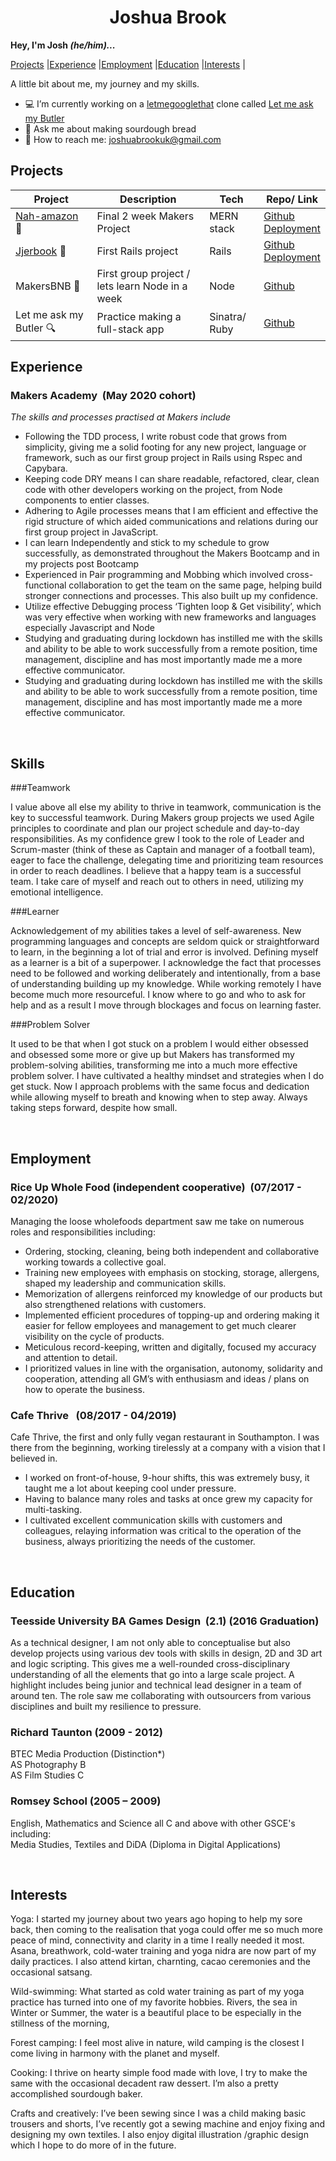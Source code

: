 <div align="center">
<h1>Joshua Brook</h1></div>

<b>Hey, I'm Josh <i>(he/him)...</i></b>

[Projects](#projects) |[Experience](#experience) |[Employment](#employment) |[Education](#education) |[Interests](#interests) |


A little bit about me, my journey and my skills.

- :computer: I’m currently working on a [letmegooglethat](http://letmegooglethat.com/) clone called [Let me ask my Butler](https://github.com/joshuaabrookuk/letmeaskmybutler)
- :bread: Ask me about making sourdough bread
- :email: How to reach me: joshuabrookuk@gmail.com

## Projects

| Project | Description | Tech | Repo/ Link
| ----------- | ----------- | ----------- | ----------- |
| [Nah-amazon](https://nah-mazon.web.app/) :convenience_store:| Final 2 week Makers Project | MERN stack | [Github](https://github.com/TimCPB/Nah-Mazon)<br>[Deployment](https://nah-mazon.web.app/) |
| [Jjerbook](https://jjer.herokuapp.com/signup) :book:| First Rails project | Rails | [Github](https://github.com/Emanuele-20/acebook-rails-template)<br>[Deployment](https://jjer.herokuapp.com/signup)|
| MakersBNB :hotel:| First group project / lets learn Node in a week | Node | [Github](https://github.com/sofyloafy/MakersBNB) |
| Let me ask my Butler :mag:| Practice making a full-stack app | Sinatra/ Ruby | [Github](https://github.com/joshuaabrookuk/letmeaskmybutler) |


## Experience

### Makers Academy&nbsp;&nbsp;(May 2020 cohort)

<div><p><i>The skills and processes practised at Makers include </i></p></div>

* Following the TDD process, I write robust code that grows from simplicity, giving me a solid footing for any new project, language or framework, such as our first group project in Rails using Rspec and Capybara.
* Keeping code DRY means I can share readable, refactored, clear, clean code with other developers working on the project, from Node components to entier classes.  
* Adhering to Agile processes means that I am efficient and effective the rigid structure of which aided communications and relations during our first group project in JavaScript.
* I can learn Independently and stick to my schedule to grow successfully, as demonstrated throughout the Makers Bootcamp and in my projects post Bootcamp
* Experienced in Pair programming and Mobbing which involved cross-functional collaboration to get the team on the same page, helping build stronger connections and processes. This also built up my confidence.  
* Utilize effective Debugging process ‘Tighten loop & Get visibility’, which was very effective when working with new frameworks and languages especially Javascript and Node
* Studying and graduating during lockdown has instilled me with the skills and ability to be able to work successfully from a remote position, time management, discipline and has most importantly made me a more effective communicator.
* Studying and graduating during lockdown has instilled me with the skills and ability to be able to work successfully from a remote position, time management, discipline and has most importantly made me a more effective communicator.

<br>

## Skills

###Teamwork

I value above all else my ability to thrive in teamwork, communication is the key to successful teamwork. During Makers group projects we used Agile principles to coordinate and plan our project schedule and day-to-day responsibilities. As my confidence grew I took to the role of Leader and Scrum-master (think of these as Captain and manager of a football team), eager to face the challenge, delegating time and prioritizing team resources in order to reach deadlines. I believe that a happy team is a successful team. I take care of myself and reach out to others in need, utilizing my emotional intelligence.

###Learner

Acknowledgement of my abilities takes a level of self-awareness. New programming languages and concepts are seldom quick or straightforward to learn, in the beginning a lot of trial and error is involved. Defining myself as a learner is a bit of a superpower. I acknowledge the fact that processes need to be followed and working deliberately and intentionally, from a base of understanding building up my knowledge. While working remotely I have become much more resourceful. I know where to go and who to ask for help and as a result I move through blockages and focus on learning faster.

###Problem Solver

It used to be that when I got stuck on a problem I would either obsessed and obsessed some more or give up but Makers has transformed my problem-solving abilities, transforming me into a much more effective problem solver. I have cultivated a healthy mindset and strategies when I do get stuck. Now I approach problems with the same focus and dedication while allowing myself to breath and knowing when to step away. Always taking steps forward, despite how small.

<br>

## Employment

### Rice Up Whole Food (independent cooperative)&nbsp;&nbsp;(07/2017 - 02/2020)

Managing the loose wholefoods department saw me take on numerous roles and responsibilities including:

* Ordering, stocking, cleaning, being both independent and collaborative working towards a collective goal.
* Training new employees with emphasis on stocking, storage, allergens, shaped my leadership and communication skills.
* Memorization of allergens reinforced my knowledge of our products but also strengthened relations with customers.
* Implemented efficient procedures of topping-up and ordering making it easier for fellow employees and management to get much clearer visibility on the cycle of products.
* Meticulous record-keeping, written and digitally, focused my accuracy and attention to detail.
* I prioritized values in line with the organisation, autonomy, solidarity and cooperation, attending all GM’s with enthusiasm and ideas / plans on how to operate the business.  


### Cafe Thrive &nbsp;&nbsp;(08/2017 - 04/2019)

Cafe Thrive, the first and only fully vegan restaurant in Southampton. I was there from the beginning, working tirelessly at a company with a vision that I believed in.

* I worked on front-of-house, 9-hour shifts, this was extremely busy, it taught me a lot about keeping cool under pressure.
* Having to balance many roles and tasks at once grew my capacity for multi-tasking.
* I cultivated excellent communication skills with customers and colleagues, relaying information was critical to the operation of the business, always prioritizing the needs of the customer.


<br>

## Education

### Teesside University BA Games Design&nbsp;&nbsp;(2.1)&nbsp;(2016 Graduation)

As a technical designer, I am not only able to conceptualise but also develop projects using various dev tools with skills in design, 2D and 3D art and logic scripting. This gives me a well-rounded cross-disciplinary understanding of all the elements that go into a large scale project. A highlight includes being junior and technical lead designer in  a team of around ten. The role saw me collaborating with outsourcers from various disciplines and built my resilience to pressure.


### Richard Taunton&nbsp;(2009 - 2012)

BTEC Media Production (Distinction*)<br>
AS Photography B<br>
AS Film Studies C<br>

### Romsey School&nbsp;(2005 – 2009)

English, Mathematics and Science all C and above
with other GSCE's including:<br> Media Studies, Textiles and DiDA (Diploma in Digital Applications)

<br>

## Interests

Yoga: I started my journey about two years ago hoping to help my sore back, then coming to the realisation that yoga could offer me so much more peace of mind, connectivity and clarity in a time I really needed it most. Asana, breathwork, cold-water training and yoga nidra are now part of my daily practices. I also attend kirtan, charnting, cacao ceremonies and the occasional satsang.

Wild-swimming: What started as cold water training as part of my yoga practice has turned into one of my favorite hobbies.
Rivers, the sea in Winter or Summer, the water is a beautiful place to be especially in the stillness of the morning,

Forest camping: I feel most alive in nature, wild camping is the closest I come living in harmony with the planet and myself.

Cooking: I thrive on hearty simple food made with love, I try to make the same with the occasional decadent raw dessert. I’m also a pretty accomplished sourdough baker.

Crafts and creatively: I’ve been sewing since I was a child making basic trousers and shorts, I’ve recently got a sewing machine and enjoy fixing and designing my own textiles. I also enjoy digital illustration /graphic design which I hope to do more of in the future.
